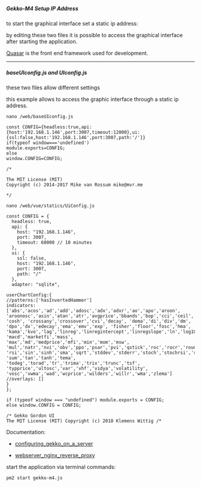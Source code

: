 ##### Gekko-M4 Setup IP Address


to start the graphical interface set a static ip address:

by editing these two files it is possible to access the graphical interface after starting the application.


[Quasar](https://v0-16.quasar-framework.org/) is the front end framework used for development.



-----


##### baseUIconfig.js and UIconfig.js  
these two files allow different settings

this example allows to access the graphic interface through a static ip address.


```
nano /web/baseUIconfig.js

```

```
const CONFIG={headless:true,api:{host:'192.168.1.146',port:3007,timeout:12000},ui:{ssl:false,host:'192.168.1.146',port:3007,path:'/'}}
if(typeof window==='undefined')
module.exports=CONFIG;
else
window.CONFIG=CONFIG;

/*

The MIT License (MIT)
Copyright (c) 2014-2017 Mike van Rossum mike@mvr.me

*/

```






```
nano /web/vue/statics/UiConfig.js

```

```
const CONFIG = {
  headless: true,
  api: {
    host: "192.168.1.146",
    port: 3007,
    timeout: 60000 // 10 minutes
  },
  ui: {
    ssl: false,
    host: "192.168.1.146",
    port: 3007,
    path: "/"
  },
  adapter: "sqlite",

userChartConfig:{
//patterns:['hasInvertedHammer']
indicators: ['abs','acos','ad','add','adosc','adx','adxr','ao','apo','aroon',
'aroonosc','asin','atan','atr','avgprice','bbands','bop','cci','ceil','cmo','cos',
'cosh', 'crossany','crossover','cvi','decay', 'dema','di','div','dm',
'dpo','dx','edecay','ema','emv','exp', 'fisher','floor','fosc','hma',
'kama','kvo','lag','linreg','linregintercept','linregslope','ln','log10',
'macd','marketfi','mass', 'max','md','medprice','mfi','min','mom','msw',
'mul','natr','nvi','obv','ppo','psar','pvi','qstick','roc','rocr','round',
'rsi','sin','sinh','sma','sqrt','stddev','stderr','stoch','stochrsi','sub',
'sum','tan','tanh','tema', 'todeg','torad','tr','trima','trix','trunc','tsf',
'typprice','ultosc','var','vhf','vidya','volatility',
'vosc','vwma','wad','wcprice','wilders','willr','wma','zlema']
//overlays: []
}
};

if (typeof window === "undefined") module.exports = CONFIG;
else window.CONFIG = CONFIG;

/* Gekko Gordon UI 
The MIT License (MIT) Copyright (c) 2018 Klemens Wittig /*

```

Documentation:
* [configuring_gekko_on_a_server](https://github.com/askmike/gekko/blob/develop/docs/installation/configuring_gekko_on_a_server.md)

* [webserver_nginx_reverse_proxy](https://universalbit.it:3000/universalbit-blockchain/Gekko-M4/src/master/docs/webserver.md)


start the application via terminal commands:

```
pm2 start gekko-m4.js
```






